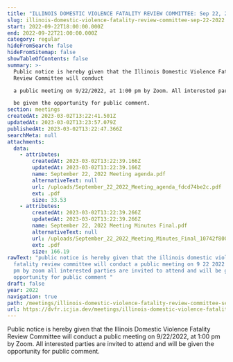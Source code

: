 ```yaml
---
title: "ILLINOIS DOMESTIC VIOLENCE FATALITY REVIEW COMMITTEE: Sep 22, 2022"
slug: illinois-domestic-violence-fatality-review-committee-sep-22-2022
start: 2022-09-22T18:00:00.000Z
end: 2022-09-22T21:00:00.000Z
category: regular
hideFromSearch: false
hideFromSitemap: false
showTableOfContents: false
summary: >-
  Public notice is hereby given that the Illinois Domestic Violence Fatality
  Review Committee will conduct

  a public meeting on 9/22/2022, at 1:00 pm by Zoom. All interested parties are invited to attend and will

  be given the opportunity for public comment.
section: meetings
createdAt: 2023-03-02T13:22:41.501Z
updatedAt: 2023-03-02T13:23:57.079Z
publishedAt: 2023-03-02T13:22:47.366Z
searchMeta: null
attachments:
  data:
    - attributes:
        createdAt: 2023-03-02T13:22:39.166Z
        updatedAt: 2023-03-02T13:22:39.166Z
        name: September 22, 2022 Meeting agenda.pdf
        alternativeText: null
        url: /uploads/September_22_2022_Meeting_agenda_fdcd74be2c.pdf
        ext: .pdf
        size: 33.53
    - attributes:
        createdAt: 2023-03-02T13:22:39.266Z
        updatedAt: 2023-03-02T13:22:39.266Z
        name: September 22, 2022 Meeting Minutes Final.pdf
        alternativeText: null
        url: /uploads/September_22_2022_Meeting_Minutes_Final_10742f8004.pdf
        ext: .pdf
        size: 166.19
rawText: "public notice is hereby given that the illinois domestic violence
  fatality review committee will conduct a public meeting on 9 22 2022 at 1 00
  pm by zoom all interested parties are invited to attend and will be given the
  opportunity for public comment "
draft: false
year: 2022
navigation: true
path: /meetings/illinois-domestic-violence-fatality-review-committee-sep-22-2022
url: https://dvfr.icjia.dev/meetings/illinois-domestic-violence-fatality-review-committee-sep-22-2022
---
```


Public notice is hereby given that the Illinois Domestic Violence Fatality Review Committee will conduct
a public meeting on 9/22/2022, at 1:00 pm by Zoom. All interested parties are invited to attend and will
be given the opportunity for public comment.

